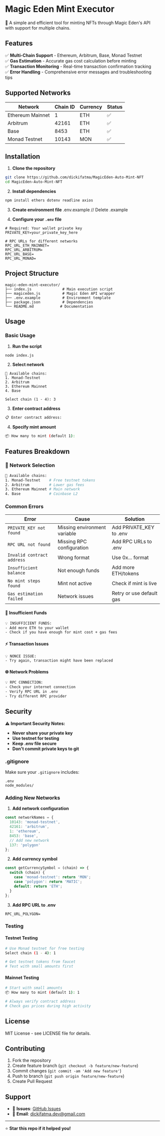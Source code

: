 # Magic Eden Mint Executor

🚀 A simple and efficient tool for minting NFTs through Magic Eden's API with support for multiple chains.

## Features

✅ **Multi-Chain Support** - Ethereum, Arbitrum, Base, Monad Testnet  
✅ **Gas Estimation** - Accurate gas cost calculation before minting  
✅ **Transaction Monitoring** - Real-time transaction confirmation tracking  
✅ **Error Handling** - Comprehensive error messages and troubleshooting tips  

## Supported Networks

| Network | Chain ID | Currency | Status |
|---------|----------|----------|---------|
| Ethereum Mainnet | 1 | ETH | ✅ |
| Arbitrum | 42161 | ETH | ✅ |
| Base | 8453 | ETH | ✅ |
| Monad Testnet | 10143 | MON | ✅ |

## Installation

1. **Clone the repository**
```bash
git clone https://github.com/dickifatma/MagicEden-Auto-Mint-NFT
cd MagicEden-Auto-Mint-NFT
```

2. **Install dependencies**
```bash
npm install ethers dotenv readline axios
```

3. **Create environment file**
.env.example // Delete .example


4. **Configure your `.env` file**
```env
# Required: Your wallet private key
PRIVATE_KEY=your_private_key_here

# RPC URLs for different networks
RPC_URL_ETH_MAINNET=
RPC_URL_ARBITRUM=
RPC_URL_BASE=
RPC_URL_MONAD=
```

## Project Structure

```
magic-eden-mint-executor/
├── index.js              # Main execution script
├── magiceden.js          # Magic Eden API wrapper
├── .env.example          # Environment template
├── package.json          # Dependencies
└── README.md            # Documentation
```

## Usage

### Basic Usage

1. **Run the script**
```bash
node index.js
```

2. **Select network**
```
🔗 Available chains:
1. Monad-Testnet
2. Arbitrum  
3. Ethereum Mainnet
4. Base

Select chain (1 - 4): 3
```

3. **Enter contract address**
```bash
📋 Enter contract address: 
```

4. **Specify mint amount**
```bash
📦 How many to mint (default 1): 
```

## Features Breakdown

### 🔗 Network Selection
```bash
🔗 Available chains:
1. Monad-Testnet    # Free testnet tokens
2. Arbitrum         # Lower gas fees  
3. Ethereum Mainnet # Main network
4. Base             # Coinbase L2
```

### Common Errors

| Error | Cause | Solution |
|-------|--------|----------|
| `PRIVATE_KEY not found` | Missing environment variable | Add PRIVATE_KEY to .env |
| `RPC URL not found` | Missing RPC configuration | Add RPC URLs to .env |
| `Invalid contract address` | Wrong format | Use 0x... format |
| `Insufficient balance` | Not enough funds | Add more ETH/tokens |
| `No mint steps found` | Mint not active | Check if mint is live |
| `Gas estimation failed` | Network issues | Retry or use default gas |

#### 🔧 Insufficient Funds
```bash
💡 INSUFFICIENT FUNDS:
- Add more ETH to your wallet
- Check if you have enough for mint cost + gas fees
```

#### ⚡ Transaction Issues  
```bash
💡 NONCE ISSUE:
- Try again, transaction might have been replaced
```

#### 🌐 Network Problems
```bash
💡 RPC CONNECTION:
- Check your internet connection
- Verify RPC URL in .env
- Try different RPC provider
```

## Security

⚠️ **Important Security Notes:**

- **Never share your private key**
- **Use testnet for testing**  
- **Keep .env file secure**
- **Don't commit private keys to git**

### .gitignore
Make sure your `.gitignore` includes:
```
.env
node_modules/
```

### Adding New Networks

1. **Add network configuration**
```javascript
const networkNames = {
  10143: 'monad-testnet',
  42161: 'arbitrum', 
  1: 'ethereum',
  8453: 'base',
  // Add new network
  137: 'polygon'
};
```

2. **Add currency symbol**
```javascript
const getCurrencySymbol = (chain) => {
  switch (chain) {
    case 'monad-testnet': return 'MON';
    case 'polygon': return 'MATIC';
    default: return 'ETH';
  }
};
```

3. **Add RPC URL to .env**
```env
RPC_URL_POLYGON=
```

### Testing

#### Testnet Testing
```bash
# Use Monad testnet for free testing
Select chain (1 - 4): 1

# Get testnet tokens from faucet
# Test with small amounts first
```

#### Mainnet Testing
```bash
# Start with small amounts
📦 How many to mint (default 1): 1

# Always verify contract address
# Check gas prices during high activity
```

## License

MIT License - see LICENSE file for details.

## Contributing

1. Fork the repository
2. Create feature branch (`git checkout -b feature/new-feature`)
3. Commit changes (`git commit -am 'Add new feature'`)
4. Push to branch (`git push origin feature/new-feature`)
5. Create Pull Request

## Support

- 🐛 **Issues**: [GitHub Issues](https://github.com/dickifatma/MagicEden-Auto-Mint-NFT/issues)
- 📧 **Email**: dickifatma.dev@gmail.com

---

⭐ **Star this repo if it helped you!**